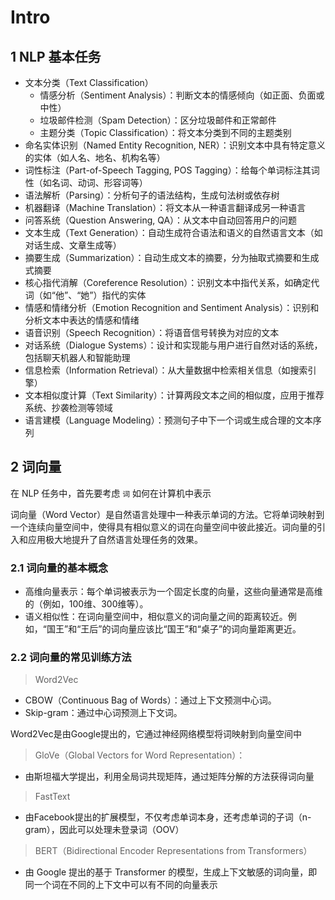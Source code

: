 # Intro
## 1 NLP 基本任务
- 文本分类（Text Classification）
    - 情感分析（Sentiment Analysis）：判断文本的情感倾向（如正面、负面或中性）
    - 垃圾邮件检测（Spam Detection）：区分垃圾邮件和正常邮件
    - 主题分类（Topic Classification）：将文本分类到不同的主题类别
- 命名实体识别（Named Entity Recognition, NER）：识别文本中具有特定意义的实体（如人名、地名、机构名等）
- 词性标注（Part-of-Speech Tagging, POS Tagging）：给每个单词标注其词性（如名词、动词、形容词等）
- 语法解析（Parsing）：分析句子的语法结构，生成句法树或依存树
- 机器翻译（Machine Translation）：将文本从一种语言翻译成另一种语言
- 问答系统（Question Answering, QA）：从文本中自动回答用户的问题
- 文本生成（Text Generation）：自动生成符合语法和语义的自然语言文本（如对话生成、文章生成等）
- 摘要生成（Summarization）：自动生成文本的摘要，分为抽取式摘要和生成式摘要
- 核心指代消解（Coreference Resolution）：识别文本中指代关系，如确定代词（如“他”、“她”）指代的实体
- 情感和情绪分析（Emotion Recognition and Sentiment Analysis）：识别和分析文本中表达的情感和情绪
- 语音识别（Speech Recognition）：将语音信号转换为对应的文本
- 对话系统（Dialogue Systems）：设计和实现能与用户进行自然对话的系统，包括聊天机器人和智能助理
- 信息检索（Information Retrieval）：从大量数据中检索相关信息（如搜索引擎）
- 文本相似度计算（Text Similarity）：计算两段文本之间的相似度，应用于推荐系统、抄袭检测等领域
- 语言建模（Language Modeling）：预测句子中下一个词或生成合理的文本序列

## 2 词向量
在 NLP 任务中，首先要考虑 `词` 如何在计算机中表示

词向量（Word Vector）是自然语言处理中一种表示单词的方法。它将单词映射到一个连续向量空间中，使得具有相似意义的词在向量空间中彼此接近。词向量的引入和应用极大地提升了自然语言处理任务的效果。

### 2.1 词向量的基本概念
- 高维向量表示：每个单词被表示为一个固定长度的向量，这些向量通常是高维的（例如，100维、300维等）。
- 语义相似性：在词向量空间中，相似意义的词向量之间的距离较近。例如，“国王”和“王后”的词向量应该比“国王”和“桌子”的词向量距离更近。

### 2.2 词向量的常见训练方法
>Word2Vec
- CBOW（Continuous Bag of Words）：通过上下文预测中心词。
- Skip-gram：通过中心词预测上下文词。

Word2Vec是由Google提出的，它通过神经网络模型将词映射到向量空间中

>GloVe（Global Vectors for Word Representation）：
- 由斯坦福大学提出，利用全局词共现矩阵，通过矩阵分解的方法获得词向量

>FastText
- 由Facebook提出的扩展模型，不仅考虑单词本身，还考虑单词的子词（n-gram），因此可以处理未登录词（OOV）

>BERT（Bidirectional Encoder Representations from Transformers）
- 由 Google 提出的基于 Transformer 的模型，生成上下文敏感的词向量，即同一个词在不同的上下文中可以有不同的向量表示

